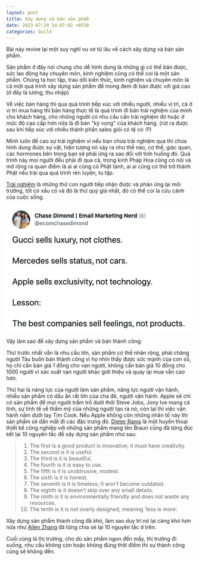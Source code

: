 ```yaml
---
layout: post
title: Xây dựng và bán sản phẩm
date: 2023-07-29 14:07:02 +0530
categories: build
---
```


Bài này revive lại một suy nghĩ vu vơ từ lâu về cách xây dựng và bán sản phẩm. 

Sản phẩm ở đây nói chung cho dễ hình dung là những gì có thể bán được, sức lao động hay chuyên môn, kinh nghiệm cũng có thể coi là một sản phẩm. Chúng ta học tập, trau dồi kiến thức, kinh nghiệm và chuyên môn là cả một quá trình xây dựng sản phẩm để mong đem đi bán được với giá cao (ở đây là lương, thu nhập)

Về việc bán hàng thì qua quá trình tiếp xúc với nhiều người, nhiều vị trí, cả ở vị trí mua hàng thì bán hàng thực tế là quá trình đi bán trải nghiệm của mình cho khách hàng, cho những người có nhu cầu cần trải nghiệm đó hoặc ở mức độ cao cấp hơn nữa là đi bán "kỳ vọng" của khách hàng. (rút ra được sau khi tiếp xúc với nhiều thành phần sales giỏi có tệ có :P) 

Mình luôn đề cao sự trải nghiệm vì nếu bạn chưa trải nghiệm qua thì chưa hình dung được sự vật, hiện tượng nó xảy ra như thế nào, cơ thể, giác quan, các hormones bên trong bạn sẽ phải ứng ra sao đối với tình huống đó. Quá trình này mọi người đều phải đi qua cả, trong kinh Pháp Hoa cũng có nói và mở rộng ra quan điểm là ai ai cũng có Phật tánh, ai ai cũng có thể trở thành Phật nếu trải qua quá trình rèn luyện, tu tập. 

[Trải nghiệm](https://web.archive.org/web/20220710021617/https://twitter.com/ecomchasedimond/status/1506067101231960067) là những thứ con người tiếp nhận được và phản ứng lại môi trường, tốt có xấu có và đó là thứ quý giá nhất, đó có thể coi là cứu cánh của cuộc sống. 

<img src="https://raw.githubusercontent.com/vdchuyen/chuyen-vn/master/img/products-feeling.png" />

Vậy làm sao để xây dựng sản phẩm và bán thành công: 

Thứ trước nhất vẫn là nhu cầu lớn, sản phẩm có thể nhân rộng, phải chăng người Tàu buôn bán thành công vì họ nhìn thấy được sức mạnh của con số, họ chỉ cần bán giá 1 đồng cho vạn người, không cần bán giá 10 đồng cho 1000 người vì sác xuất vạn người khác giới thiệu và quay lại mua vẫn cao hơn.

Thứ hai là năng lực của người làm sản phẩm, năng lực người vận hành, nhiều sản phẩm có dấu ấn rất lớn của cha đẻ, người vận hành. Apple sẽ chỉ có sản phẩm để mọi người trầm trồ dưới thời Steve Jobs, Jony Ive mang cá tính, sự tinh tế về thẩm mỹ của những người tạo ra nó, còn lại thì việc vận hành nằm dưới tay Tim Cook. Nếu Apple không còn những nhân tố này thì sản phẩm sẽ dần mất đi các đặc trưng đó. [Dieter Rams](https://idesign.vn/eco-art/i-gallery/tom-tat-ve-cuoc-doi-va-su-nghiep-cua-dieter-rams-303485.html) là một huyền thoại thiết kế công nghiệp với những sản phẩm mang tên Braun cũng đã từng đúc kết lại 10 nguyên tắc để xây dựng sản phẩm như sau:

>1. The first is a good product is innovative; it must have creativity.
>2. The second is it is useful.
>3. The third is it is beautiful.
>4. The fourth is it is easy to use.
>5. The fifth is it is unobtrusive, modest.
>6. The sixth is it is honest.
>7. The seventh is it is timeless; it won’t become outdated.
>8. The eighth is it doesn’t skip over any small details.
>9. The ninth is it is environmentally friendly and does not waste any resources.
>10. The tenth is it is not overly designed, meaning ‘less is more’.

Xây dựng sản phẩm thành công đã khó, làm sao duy trì nó lại càng khó hơn nữa như [Allen Zhang](https://blog.wechat.com/2019/03/18/what-is-wechats-dream-wechat-founder-allen-zhang-explains/) đã từng chia sẻ lại 10 nguyên tắc ở trên.

Cuối cùng là thị trường, cho dù sản phẩm ngon đến mấy, thị trường đi xuống, nhu cầu không còn hoặc không đúng thời điểm thì sự thành công cũng sẽ không đến.
